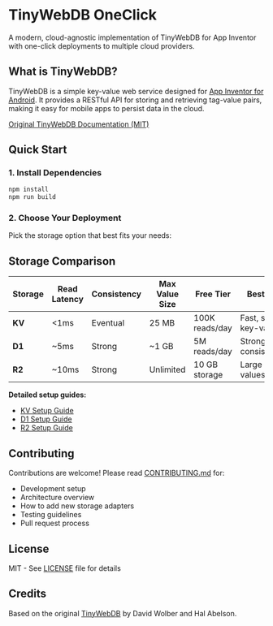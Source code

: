 # TinyWebDB OneClick

A modern, cloud-agnostic implementation of TinyWebDB for App Inventor with one-click deployments to multiple cloud
providers.

## What is TinyWebDB?

TinyWebDB is a simple key-value web service designed for [App Inventor for Android](http://appinventor.mit.edu/). It
provides a RESTful API for storing and retrieving tag-value pairs, making it easy for mobile apps to persist data in
the cloud.

[Original TinyWebDB Documentation (MIT)](https://ai2.appinventor.mit.edu/reference/other/tinywebdb.html)

## Quick Start

### 1. Install Dependencies

```bash
npm install
npm run build
```

### 2. Choose Your Deployment

Pick the storage option that best fits your needs:

## Storage Comparison

| Storage | Read Latency | Consistency | Max Value Size | Free Tier      | Best For               | Deploy |
|---------|--------------|-------------|----------------|----------------|------------------------|--------|
| **KV**  | <1ms         | Eventual    | 25 MB          | 100K reads/day | Fast, simple key-value | [![Deploy](https://deploy.workers.cloudflare.com/button)](https://deploy.workers.cloudflare.com/?url=https://github.com/Kodular/TinyWebDB-OneClick/tree/main/packages/cloudflare-kv) |
| **D1**  | ~5ms         | Strong      | ~1 GB          | 5M reads/day   | Strong consistency     | [![Deploy](https://deploy.workers.cloudflare.com/button)](https://deploy.workers.cloudflare.com/?url=https://github.com/Kodular/TinyWebDB-OneClick/tree/main/packages/cloudflare-d1) |
| **R2**  | ~10ms        | Strong      | Unlimited      | 10 GB storage  | Large values           | [![Deploy](https://deploy.workers.cloudflare.com/button)](https://deploy.workers.cloudflare.com/?url=https://github.com/Kodular/TinyWebDB-OneClick/tree/main/packages/cloudflare-r2) |

**Detailed setup guides:**

- [KV Setup Guide](packages/cloudflare-kv/README.md)
- [D1 Setup Guide](packages/cloudflare-d1/README.md)
- [R2 Setup Guide](packages/cloudflare-r2/README.md)

## Contributing

Contributions are welcome! Please read [CONTRIBUTING.md](CONTRIBUTING.md) for:

- Development setup
- Architecture overview
- How to add new storage adapters
- Testing guidelines
- Pull request process

## License

MIT - See [LICENSE](LICENSE) file for details

## Credits

Based on the original [TinyWebDB](https://ai2.appinventor.mit.edu/reference/other/tinywebdb.html) by David Wolber and
Hal Abelson.
